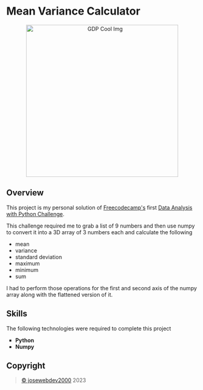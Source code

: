 # Mean Variance Calculator
<div align="center">
    <img src="https://cdn-icons-png.flaticon.com/512/1011/1011863.png" alt="GDP Cool Img" width="400">
</div>

## Overview

<div>
    <p>This project is my personal solution of <a href="https://www.freecodecamp.org/" target="_blank">Freecodecamp's</a> first <a href="https://www.freecodecamp.org/learn/data-analysis-with-python/data-analysis-with-python-projects/mean-variance-standard-deviation-calculator" target="_blank">Data Analysis with Python Challenge</a>.</p>
    <p>This challenge required me to grab a list of 9 numbers and then use numpy to convert it into a 3D array of 3 numbers each and calculate the following</p>
    <ul>
        <li>mean</li>
        <li>variance</li>
        <li>standard deviation</li>
        <li>maximum</li>
        <li>minimum</li>
        <li>sum</li>
    </ul>
    <p>I had to perform those operations for the first and second axis of the numpy array along with the flattened version of it.</p>
</div>

## Skills
<div>
    <p>The following technologies were required to complete this project</p>
    <ul style="list-style-type: square;">
        <li><b>Python</b></li>
        <li><b>Numpy</b></li>
    </ul>
</div>

## Copyright
<div>
    <blockquote>
        <a href="https://github.com/josewebdev2000">&copy; josewebdev2000</a> 2023
    </blockquote>
</div>
